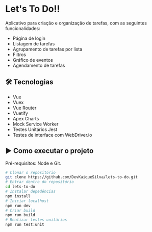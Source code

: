 # Let's To Do!!

<p>Aplicativo para criação e organização de tarefas, com as seguintes funcionalidades: </p>

- Página de login
- Listagem de tarefas
- Agrupamento de tarefas por lista
- Filtros
- Gráfico de eventos
- Agendamento de tarefas

<h2>🛠 Tecnologias</h2>

- Vue
- Vuex
- Vue Router
- Vuetify
- Apex Charts
- Mock Service Worker
- Testes Unitários Jest
- Testes de interface com WebDriver.io

<h2>▶️ Como executar o projeto</h2>

Pré-requisitos: Node e Git.

```bash
# Clonar o repositório
git clone https://github.com/DevKaiqueSilva/lets-to-do.git
# Entrar dentro do repositório
cd lets-to-do
# Instalar depedências
npm install
# Iniciar localhost
npm run dev
# Criar build
npm run build
# Realizar testes unitários
npm run test:unit
